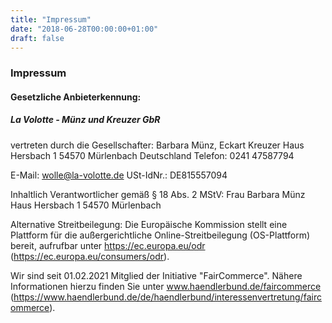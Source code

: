 ```yaml
---
title: "Impressum"
date: "2018-06-28T00:00:00+01:00"
draft: false
---
```


### Impressum

#### Gesetzliche Anbieterkennung:

##### La Volotte - Münz und Kreuzer GbR
vertreten durch die Gesellschafter: Barbara Münz, Eckart Kreuzer
Haus Hersbach 1
54570 Mürlenbach
Deutschland
Telefon: 0241 47587794

E-Mail: wolle@la-volotte.de
USt-IdNr.: DE815557094



Inhaltlich Verantwortlicher gemäß § 18 Abs. 2 MStV:
Frau  Barbara Münz
Haus Hersbach 1
54570 Mürlenbach



Alternative Streitbeilegung:
Die Europäische Kommission stellt eine Plattform für die außergerichtliche Online-Streitbeilegung (OS-Plattform) bereit, aufrufbar unter https://ec.europa.eu/odr (https://ec.europa.eu/consumers/odr).

Wir sind seit 01.02.2021 Mitglied der Initiative "FairCommerce".
Nähere Informationen hierzu finden Sie unter www.haendlerbund.de/faircommerce (https://www.haendlerbund.de/de/haendlerbund/interessenvertretung/faircommerce).
